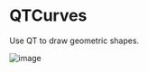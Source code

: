 # QTCurves
Use QT to draw geometric shapes.

![image](https://user-images.githubusercontent.com/8750611/151733870-0dcf0bf9-7d8f-415f-a05e-837635dc31d5.png)
